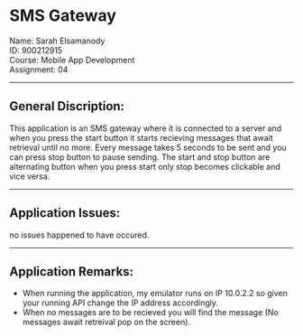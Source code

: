# SMS Gateway
Name: Sarah Elsamanody <br />
ID: 900212915 <br />
Course: Mobile App Development <br />
Assignment: 04 <br />

----------------------
## General Discription:
This application is an SMS gateway where it is connected to a server and when you press the start button it starts recieving messages that await retrieval until no more. Every message takes 5 seconds to be sent and you can press stop button to pause sending. The start and stop button are alternating button when you press start only stop becomes clickable and vice versa. 

------------------------
## Application Issues:
no issues happened to have occured. 

------------------------
## Application Remarks:
- When running the application, my emulator runs on IP 10.0.2.2 so given your running API change the IP address accordingly.
- When no messages are to be recieved you will find the message (No messages await retreival pop on the screen).
  

